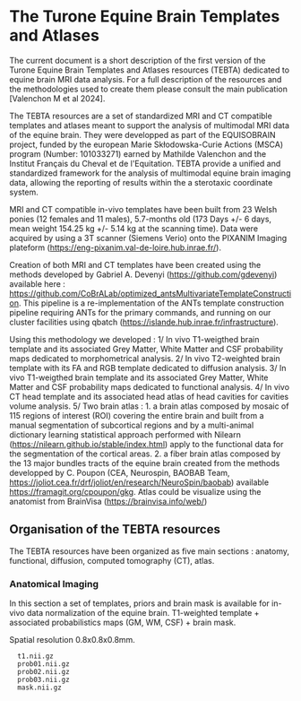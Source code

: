 # The Turone Equine Brain Templates and Atlases

The current document is a short description of the first version of the Turone Equine Brain Templates and Atlases resources (TEBTA) dedicated to equine brain MRI data analysis. 
For a full description of the resources and the methodologies used to create them please consult the main publication [Valenchon M et al 2024].

The TEBTA resources are a set of standardized MRI and CT compatible templates and atlases meant to support the analysis of multimodal MRI data of the equine brain. 
They were developped as part of the EQUISOBRAIN project, funded by the european Marie Skłodowska-Curie Actions (MSCA) program (Number: 101033271) earned by Mathilde Valenchon and the Institut Français du Cheval et de l'Equitation.
TEBTA provide a unified and standardized framework for the analysis of multimodal equine brain imaging data, allowing the reporting of results within the a sterotaxic coordinate system.

MRI and CT compatible in-vivo templates have been built from 23 Welsh ponies (12 females and 11 males), 5.7-months old (173 Days +/- 6 days, mean weight 154.25 kg +/- 5.14 kg at the scanning time). Data were acquired by using a 3T scanner (Siemens Verio) onto the PIXANIM Imaging plateform (https://eng-pixanim.val-de-loire.hub.inrae.fr/).

Creation of both MRI and CT templates have been created using the methods developed by Gabriel A. Devenyi (https://github.com/gdevenyi) available here : 
https://github.com/CoBrALab/optimized_antsMultivariateTemplateConstruction. This pipeline is a re-implementation of the ANTs template construction pipeline requiring ANTs for the primary commands, and running on our cluster facilities using qbatch (https://islande.hub.inrae.fr/infrastructure).

Using this methodology we developed : 
  1/ In vivo T1-weigthed brain template and its associated Grey Matter, White Matter and CSF probability maps dedicated to morphometrical analysis.
  2/ In vivo T2-weighted brain template with its FA and RGB template dedicated to diffusion analysis.
  3/ In vivo T1-weigthed brain template and its associated Grey Matter, White Matter and CSF probability maps dedicated to functional analysis.
  4/ In vivo CT head template and its associated head atlas of head cavities for cavities volume analysis.
  5/ Two brain atlas :  1. a brain atlas composed by mosaic of 115 regions of interest (ROI) covering the entire brain and built from a manual segmentation of subcortical regions and by a multi-animal dictionary learning statistical approach performed with Nilearn (https://nilearn.github.io/stable/index.html) apply to the functional data for the segmentation of the cortical areas. 
                        2. a fiber brain atlas composed by the 13 major bundles tracts of the equine brain created from the methods developped by C. Poupon (CEA, Neurospin, BAOBAB Team, https://joliot.cea.fr/drf/joliot/en/research/NeuroSpin/baobab) available https://framagit.org/cpoupon/gkg. Atlas could be visualize using the anatomist from BrainVisa (https://brainvisa.info/web/)

## Organisation of the TEBTA resources

The TEBTA resources have been organized as five main sections : anatomy, functional, diffusion, computed tomography (CT), atlas.

  ### Anatomical Imaging
In this section a set of templates, priors and brain mask is available for in-vivo data normalization of the equine brain.
T1-weighted template + associated probabilistics maps (GM, WM, CSF) + brain mask.
  
  Spatial resolution 0.8x0.8x0.8mm.
  
      t1.nii.gz
      prob01.nii.gz
      prob02.nii.gz
      prob03.nii.gz
      mask.nii.gz





